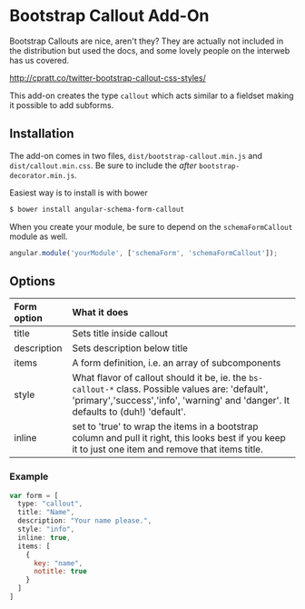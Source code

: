 Bootstrap Callout Add-On
=========================

Bootstrap Callouts are nice, aren't they? They are actually not included in the distribution
but used the docs, and some lovely people on the interweb has us covered.

http://cpratt.co/twitter-bootstrap-callout-css-styles/

This add-on creates the type `callout` which acts similar to a fieldset making it possible
to add subforms.


Installation
------------

The add-on comes in two files, `dist/bootstrap-callout.min.js` and `dist/callout.min.css`. Be
sure to include the  *after* `bootstrap-decorator.min.js`.


Easiest way is to install is with bower
```bash
$ bower install angular-schema-form-callout
```

When you create your module, be sure to depend on the `schemaFormCallout` module as well.

```javascript
angular.module('yourModule', ['schemaForm', 'schemaFormCallout']);
```

Options
-------

| Form option        |   What it does  |
|:-------------------|:------------|
| title   |   Sets title inside callout   |
| description | Sets description below title |
| items | A form definition, i.e. an array of subcomponents |
| style  | What flavor of callout should it be, ie. the `bs-callout-*` class. Possible values are: 'default', 'primary','success','info', 'warning' and 'danger'. It defaults to (duh!) 'default'. |
| inline | set to 'true' to wrap the items in a bootstrap column and pull it right, this looks best if you keep it to just one item and remove that items title. |


### Example


```javascript
var form = [
  type: "callout",
  title: "Name",
  description: "Your name please.",
  style: "info",
  inline: true,
  items: [
    {
      key: "name",
      notitle: true
    }
  ]
]
```
